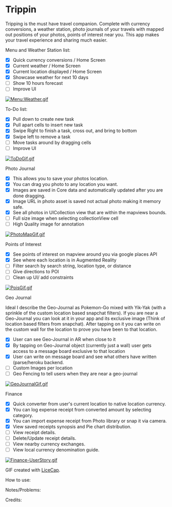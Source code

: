 # Trippin

Tripping is the must have travel companion. Complete with currency conversions, a weather station, photo journals of your travels with mapped out positions of your photos, points of interest near you. This app makes your travel experience and sharing much easier.

Menu and Weather Station list:
 * [x] Quick currency conversions / Home Screen
 * [x] Current weather / Home Screen
 * [x] Current location displayed / Home Screen
 * [x] Showcase weather for next 10 days
 * [ ] Show 10 hours forecast
 * [ ] Improve UI

[![Menu:Weather.gif](https://s23.postimg.org/f4dhz2cy3/Menu_Weather.gif)](https://postimg.org/image/hygncif47/)
 
To-Do list:
 * [x] Pull down to create new task
 * [x] Pull apart cells to insert new task
 * [x] Swipe Right to finish a task, cross out, and bring to bottom
 * [x] Swipe left to remove a task
 * [ ] Move tasks around by dragging cells
 * [ ] Improve UI

[![ToDoGif.gif](https://s2.postimg.org/bll3o8nft/To_Do_Gif.gif)](https://postimg.org/image/syve33iqt/)

Photo Journal
 * [x] This allows you to save your photos location. 
 * [x] You can drag you photo to any location you want.
 * [x] Images are saved in Core data and automatically updated after you are done dragging.
 * [x] Image URL in photo asset is saved not actual photo making it memory safe.
 * [x] See all photos in UICollection view that are within the mapviews bounds.
 * [ ] Full size image when selecting collectionView cell
 * [ ] High Quality image for annotation

[![PhotoMapGif.gif](https://s14.postimg.org/5g17evg1t/Photo_Map_Gif.gif)](https://postimg.org/image/uytjrvzlp/)

Points of Interest
 * [x] See points of interest on mapview around you via google places API
 * [x] See where each location is in Augmented Reality
 * [ ] Filter search by search string, location type, or distance
 * [ ] Give directions to POI
 * [ ] Clean up UI/ add constraints

[![PoisGif.gif](https://s29.postimg.org/ewoo9fy2v/Pois_Gif.gif)](https://postimg.org/image/nrpijymv7/)

Geo Journal

Ideal I describe the Geo-Journal as Pokemon-Go mixed with Yik-Yak (with a sprinkle of the custom location based snapchat filters). If you are near a Geo-Journal you can look at it in your app and its exclusive image (Think of location based filters from snapchat). After tapping on it you can write on the custom wall for the location to prove you have been to that location.
 * [x] User can see Geo-Journal in AR when close to it
 * [x] By tapping on Geo-Journal object (currently just a wall) user gets access to a message board exclusive to that location
 * [x] User can write on message board and see what others have written (parse/heroku backend.
 * [ ] Custom Images per location
 * [ ] Geo Fencing to tell users when they are near a geo-journal

[![GeoJournalGif.gif](https://s22.postimg.org/qs6igvs0h/Geo_Journal_Gif.gif)](https://postimg.org/image/ltj02co7h/)

Finance
* [x] Quick converter from user's current location to native location currency. 
* [x] You can log expense receipt from converted amount by selecting category.
* [x] You can import expense receipt from Photo library or snap it via camera.
* [x] View saved receipts synopsis and Pie chart distribution.
* [ ] View receipt details.
* [ ] Delete/Update receipt details.
* [ ] View nearby currency exchanges.
* [ ] View local currency denomination guide.

[![Finance-UserStory.gif](https://s10.postimg.org/p1b7d21tl/Finance-_User_Story.gif)](https://postimg.org/image/qgcs1s2wl/)

 
GIF created with [LiceCap](http://www.cockos.com/licecap/).

How to use:

 
Notes/Problems:

Credits: 

